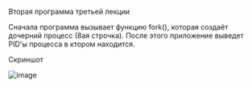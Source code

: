 Вторая программа третьей лекции

Сначала программа вызывает функцию fork(), которая создаёт дочерний процесс (8ая строчка). После этого приложение выведет PID'ы процесса в ктором находится.

Скриншот

![image](https://user-images.githubusercontent.com/91291381/169337245-d5ebf5c3-7fe9-46b0-be1b-1df84af8779e.png)
